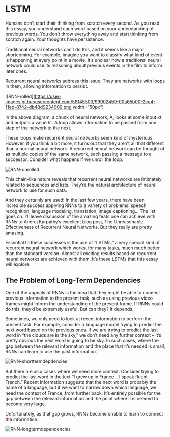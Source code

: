 # LSTM
Humans don’t start their thinking from scratch every second. As you read this essay, you understand each word based on your understanding of previous words. You don’t throw everything away and start thinking from scratch again. Your thoughts have persistence.

Traditional neural networks can’t do this, and it seems like a major shortcoming. For example, imagine you want to classify what kind of event is happening at every point in a movie. It’s unclear how a traditional neural network could use its reasoning about previous events in the film to inform later ones.

Recurrent neural networks address this issue. They are networks with loops in them, allowing information to persist.

![RNN-rolled](https://user-images.githubusercontent.com/58145503/99902459-00a65b00-2ce4-11eb-8742-db48d9234009.png width="50px")

In the above diagram, a chunk of neural network, A, looks at some input xt and outputs a value ht. A loop allows information to be passed from one step of the network to the next.

These loops make recurrent neural networks seem kind of mysterious. However, if you think a bit more, it turns out that they aren’t all that different than a normal neural network. A recurrent neural network can be thought of as multiple copies of the same network, each passing a message to a successor. Consider what happens if we unroll the loop:

![RNN-unrolled](https://user-images.githubusercontent.com/58145503/99902481-2b90af00-2ce4-11eb-8710-7e2868f377a5.png)

This chain-like nature reveals that recurrent neural networks are intimately related to sequences and lists. They’re the natural architecture of neural network to use for such data.

And they certainly are used! In the last few years, there have been incredible success applying RNNs to a variety of problems: speech recognition, language modeling, translation, image captioning… The list goes on. I’ll leave discussion of the amazing feats one can achieve with RNNs to Andrej Karpathy’s excellent blog post, The Unreasonable Effectiveness of Recurrent Neural Networks. But they really are pretty amazing.

Essential to these successes is the use of “LSTMs,” a very special kind of recurrent neural network which works, for many tasks, much much better than the standard version. Almost all exciting results based on recurrent neural networks are achieved with them. It’s these LSTMs that this essay will explore.

## The Problem of Long-Term Dependencies
One of the appeals of RNNs is the idea that they might be able to connect previous information to the present task, such as using previous video frames might inform the understanding of the present frame. If RNNs could do this, they’d be extremely useful. But can they? It depends.

Sometimes, we only need to look at recent information to perform the present task. For example, consider a language model trying to predict the next word based on the previous ones. If we are trying to predict the last word in “the clouds are in the sky,” we don’t need any further context – it’s pretty obvious the next word is going to be sky. In such cases, where the gap between the relevant information and the place that it’s needed is small, RNNs can learn to use the past information.

![RNN-shorttermdepdencies](https://user-images.githubusercontent.com/58145503/99902517-5e3aa780-2ce4-11eb-974e-b159687b0961.png)

But there are also cases where we need more context. Consider trying to predict the last word in the text “I grew up in France… I speak fluent French.” Recent information suggests that the next word is probably the name of a language, but if we want to narrow down which language, we need the context of France, from further back. It’s entirely possible for the gap between the relevant information and the point where it is needed to become very large.

Unfortunately, as that gap grows, RNNs become unable to learn to connect the information.

![RNN-longtermdependencies](https://user-images.githubusercontent.com/58145503/99902536-83c7b100-2ce4-11eb-958c-33bcff42bd33.png)
